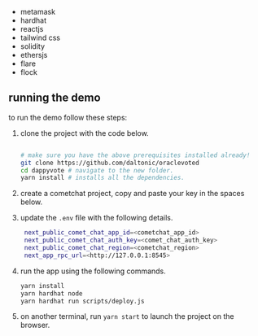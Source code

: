 

- metamask
- hardhat
- reactjs
- tailwind css
- solidity
- ethersjs
- flare 
- flock

## running the demo

to run the demo follow these steps:

1. clone the project with the code below.

   ```sh

   # make sure you have the above prerequisites installed already!
   git clone https://github.com/daltonic/oraclevoted
   cd dappyvote # navigate to the new folder.
   yarn install # installs all the dependencies.
   ```

2. create a cometchat project, copy and paste your key in the spaces below.
3. update the `.env` file with the following details.
   ```sh
    next_public_comet_chat_app_id=<cometchat_app_id>
    next_public_comet_chat_auth_key=<comet_chat_auth_key>
    next_public_comet_chat_region=<cometchat_region>
    next_app_rpc_url=<http://127.0.0.1:8545>
   ```
4. run the app using the following commands.
   ```sh
   yarn install
   yarn hardhat node
   yarn hardhat run scripts/deploy.js
   ```
5. on another terminal, run `yarn start` to launch the project on the browser.

   <br/>

